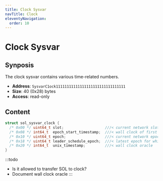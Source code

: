 ```yaml
---
title: Clock Sysvar
navTitle: Clock
eleventyNavigation:
  order: 10
---
```


Clock Sysvar
============

Synposis
--------

The clock sysvar contains various time-related numbers.

- **Address**: `SysvarC1ock11111111111111111111111111111111`
- **Size**: 40 (0x28) bytes
- **Access**: read-only

Content
-------

```c
struct sol_sysvar_clock {
  /* 0x00 */ uint64_t slot;                   ///< current network slot
  /* 0x08 */ int64_t  epoch_start_timestamp;  ///< wall clock of first slot epoch
  /* 0x10 */ uint64_t epoch;                  ///< current network epoch
  /* 0x18 */ uint64_t leader_schedule_epoch;  ///< latest epoch for which leader schedule is known in current bank
  /* 0x20 */ int64_t  unix_timestamp;         ///< wall clock oracle
}
```

:::todo
- Is it allowed to transfer SOL to clock?
- Document wall clock oracle
:::
